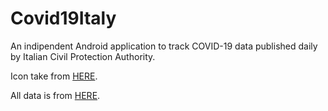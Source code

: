 # Covid19Italy

An indipendent Android application to track COVID-19 data published daily by Italian Civil Protection Authority.

Icon take from [HERE](https://www.newscientist.com/term/covid-19/).

All data is from [HERE](https://github.com/pcm-dpc/COVID-19).
